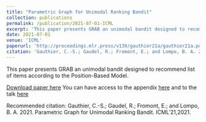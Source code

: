 ```yaml
---
title: "Parametric Graph for Unimodal Ranking Bandit"
collection: publications
permalink: /publication/2021-07-01-ICML
excerpt: 'This paper presents GRAB an unimodal bandit designed to recommend list of items according to the Position-Based Model.'
date: 2021-07-01
venue: 'ICML'
paperurl: 'http://proceedings.mlr.press/v139/gauthier21a/gauthier21a.pdf'
citation: 'Gauthier, C.-S.; Gaudel, R.; Fromont, E.; and Lompo, B. A. 2021. Parametric Graph for Unimodal Ranking Bandit. ICML’21,2021. '
---
```

This paper presents GRAB an unimodal bandit designed to recommend list of items according to the Position-Based Model. 

[Download paper here](http://proceedings.mlr.press/v139/gauthier21a/gauthier21a.pdf)
You can have access to the appendix [here](http://proceedings.mlr.press/v139/gauthier21a.html) 
and to the talk [here](https://icml.cc/virtual/2021/spotlight/9638)

Recommended citation: Gauthier, C.-S.; Gaudel, R.; Fromont, E.; and Lompo, B. A. 2021. Parametric Graph for Unimodal Ranking Bandit. ICML’21,2021.

